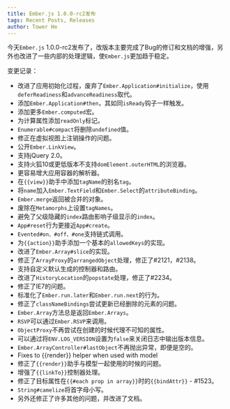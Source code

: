 ```yaml
---
title: Ember.js 1.0.0-rc2发布
tags: Recent Posts, Releases
author: Tower He
---
```


今天`Ember.js`
1.0.0-rc2发布了，改版本主要完成了Bug的修订和文档的增强，另外也改进了一些内部的处理逻辑，使`Ember.js`更加趋于稳定。

变更记录：

* 改进了应用初始化过程，废弃了`Ember.Application#initialize`，使用`deferReadiness`和`advanceReadiness`取代。
* 添加`Ember.Application#then`，其如同`isReady`钩子一样触发。
* 添加更多`Ember.computed`宏。
* 为计算属性添加`readOnly`标记。
* `Enumerable#compact`将删除`undefined`值。
* 修正在虚拟视图上注销操作的问题。
* 公开`Ember.LinkView`。
* 支持jQuery 2.0。
* 支持火狐10或更低版本不支持`domElement.outerHTML`的浏览器。
* 更容易增大应用容器的解析器。
* 在`{{view}}`助手中添加`tagName`的别名`tag`。
* 将`name`加入`Ember.TextField`和`Ember.Select`的`attributeBinding`。
* `Ember.merge`返回被合并的对象。
* 废除在`Metamorphs`上设置`tagNames`。
* 避免了父级隐藏的`index`路由影响子级显示的`index`。
* `App#reset`行为更接近`App#create`。
* `Evented#on、#off、#one`支持链式调用。
* 为`{{action}}`助手添加一个基本的`allowedKeys`的实现。
* 改进了`Ember.Array#slice`的实现。
* 修正了`ArrayProxy`的`arrangedObject`处理，修正了#2121，#2138。
* 支持自定义默认生成的控制器和路由。
* 改进了`HistoryLocation`的`popstate`处理，修正了#2234。
* 修正了IE7的问题。
* 标准化了`Ember.run.later`和`Ember.run.next`的行为。
* 修正了`classNameBindings`尝试更新已经删除的元素的问题。
* `Ember.Array`方法总是返回`Ember.Arrays`。
* `RSVP`可以通过`Ember.RSVP`来调用。
* `ObjectProxy`不再尝试在创建的时候代理不可知的属性。
* 可以通过将`ENV.LOG_VERSION`设置为`false`来关闭日志中输出版本信息。
* `Ember.ArrayController#lastObject`不再抛出异常，即便是空的。
* Fixes to {{render}} helper when used with model
* 修正了`{{render}}`助手与模型一起使用的时候的问题。
* 增强了`{{linkTo}}`控制器处理。
* 修正了目标属性在`{{#each prop in array}}`时的`{{bindAttr}}` - #1523。
* `String#camelize`将首字母小写。
* 另外还修正了许多其他的问题，并改进了文档。
